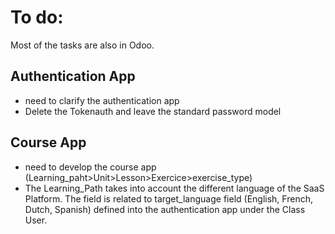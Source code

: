 # To do: 

Most of the tasks are also in Odoo.

## Authentication App
- need to clarify the authentication app
- Delete the Tokenauth and leave the standard password model

## Course App
- need to develop the course app (Learning_paht>Unit>Lesson>Exercice>exercise_type)
- The Learning_Path takes into account the different language of the SaaS Platform. The field is related to target_language field (English, French, Dutch, Spanish) defined into the authentication app under the Class User.

